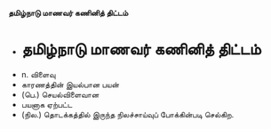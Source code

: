 **தமிழ்நாடு மாணவர் கணினித் திட்டம்**
- # தமிழ்நாடு மாணவர் கணினித் திட்டம்
- n. விளைவு
- காரணத்தின் இயல்பான பயன்
- (பெ.) செயல்விளைவான
- பயனாக ஏற்பட்ட
- (நில.) தொடக்கத்தில் இருந்த நிலச்சாய்வுப் போக்கின்படி செல்கிற.

